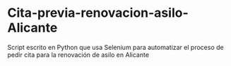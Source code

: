 # Cita-previa-renovacion-asilo-Alicante
Script escrito en Python que usa Selenium para automatizar el proceso de pedir cita para la renovación de asilo en Alicante
